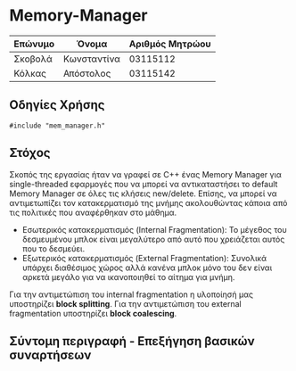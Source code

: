 # Memory-Manager

[//]: # (Αλφαβητικά, επώνυμο)

Επώνυμο | Όνομα | Αριθμός Μητρώου
--- | --- | ---
Σκοβολά | Κωνσταντίνα | 03115112
Κόλκας | Απόστολος | 03115142

## Οδηγίες Χρήσης 
``` #include "mem_manager.h" ```

## Στόχος
Σκοπός της εργασίας ήταν να γραφεί σε C++ ένας Memory Manager για single-threaded εφαρμογές που να μπορεί να αντικαταστήσει το default Memory Manager σε όλες τις κλήσεις new/delete. Επίσης, να μπορεί να αντιμετωπίζει τον κατακερματισμό της μνήμης ακολουθώντας κάποια από τις πολιτικές που αναφέρθηκαν στο μάθημα.

* Εσωτερικός κατακερματισμός (Internal Fragmentation):
Το μέγεθος του δεσμευμένου μπλοκ είναι μεγαλύτερο από αυτό που χρειάζεται αυτός που το δεσμεύει.
* Εξωτερικός κατακερματισμός (External Fragmentation):
Συνολικά υπάρχει διαθέσιμος χώρος αλλά κανένα μπλοκ μόνο του δεν είναι αρκετά μεγάλο για να ικανοποιηθεί το αίτημα για μνήμη.

Για την αντιμετώπιση του internal fragmentation η υλοποίησή μας υποστηρίζει **block splitting**. Για την αντιμετώπιση του external fragmentation υποστηρίζει **block coalescing**. 


## Σύντομη περιγραφή - Επεξήγηση βασικών συναρτήσεων



